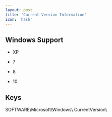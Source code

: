 ```yaml
---
layout: post
title: 'Current Version Information'
icon: 'hash'
---
```


## Windows Support

- XP

- 7

- 8

- 10



## Keys

SOFTWARE\Microsoft\Windows\ CurrentVersion\

